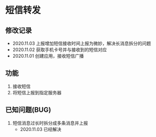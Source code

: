 # 短信转发

## 修改记录
- 2020.11.03 上报增加短信接收时间上报为微妙，解决长消息拆分的问题
- 2020.11.02 获取手机卡号并与接收到的短信对应
- 2020.11.01 创建应用，接收短信广播

## 功能
1. 接收短信
2. 将短信上报到指定服务器

## 已知问题(BUG)
1. 短信消息过长时拆分成多条消息并上报
    - 2020.11.03 已经解决